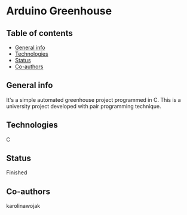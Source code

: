 # Arduino Greenhouse

## Table of contents
* [General info](#general-info)
* [Technologies](#technologies)
* [Status](#status)
* [Co-authors](#co_authors)

## General info
It's a simple automated greenhouse project programmed in C.
This is a university project developed with pair programming technique.
	
## Technologies
C
	
## Status
Finished

## Co-authors
karolinawojak
